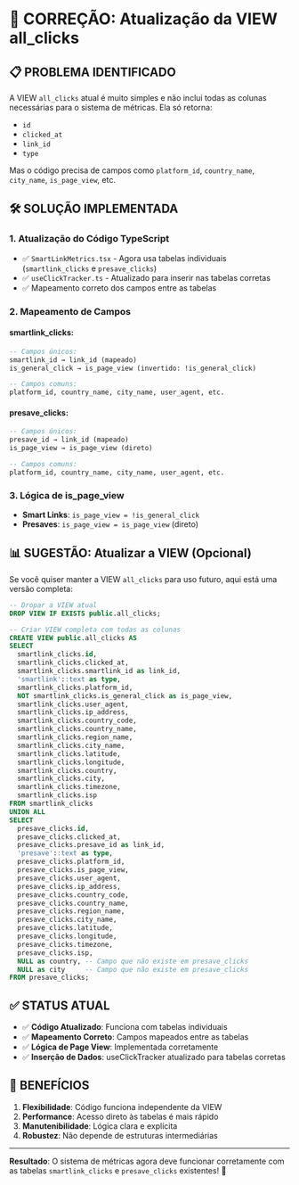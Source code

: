 # 🔧 CORREÇÃO: Atualização da VIEW all_clicks

## 📋 PROBLEMA IDENTIFICADO

A VIEW `all_clicks` atual é muito simples e não inclui todas as colunas necessárias para o sistema de métricas. Ela só retorna:
- `id`
- `clicked_at`
- `link_id`
- `type`

Mas o código precisa de campos como `platform_id`, `country_name`, `city_name`, `is_page_view`, etc.

## 🛠️ SOLUÇÃO IMPLEMENTADA

### 1. **Atualização do Código TypeScript**
- ✅ `SmartLinkMetrics.tsx` - Agora usa tabelas individuais (`smartlink_clicks` e `presave_clicks`)
- ✅ `useClickTracker.ts` - Atualizado para inserir nas tabelas corretas
- ✅ Mapeamento correto dos campos entre as tabelas

### 2. **Mapeamento de Campos**

#### **smartlink_clicks:**
```sql
-- Campos únicos:
smartlink_id → link_id (mapeado)
is_general_click → is_page_view (invertido: !is_general_click)

-- Campos comuns:
platform_id, country_name, city_name, user_agent, etc.
```

#### **presave_clicks:**
```sql
-- Campos únicos:
presave_id → link_id (mapeado)
is_page_view → is_page_view (direto)

-- Campos comuns:
platform_id, country_name, city_name, user_agent, etc.
```

### 3. **Lógica de is_page_view**
- **Smart Links**: `is_page_view = !is_general_click`
- **Presaves**: `is_page_view = is_page_view` (direto)

## 📊 SUGESTÃO: Atualizar a VIEW (Opcional)

Se você quiser manter a VIEW `all_clicks` para uso futuro, aqui está uma versão completa:

```sql
-- Dropar a VIEW atual
DROP VIEW IF EXISTS public.all_clicks;

-- Criar VIEW completa com todas as colunas
CREATE VIEW public.all_clicks AS
SELECT
  smartlink_clicks.id,
  smartlink_clicks.clicked_at,
  smartlink_clicks.smartlink_id as link_id,
  'smartlink'::text as type,
  smartlink_clicks.platform_id,
  NOT smartlink_clicks.is_general_click as is_page_view,
  smartlink_clicks.user_agent,
  smartlink_clicks.ip_address,
  smartlink_clicks.country_code,
  smartlink_clicks.country_name,
  smartlink_clicks.region_name,
  smartlink_clicks.city_name,
  smartlink_clicks.latitude,
  smartlink_clicks.longitude,
  smartlink_clicks.country,
  smartlink_clicks.city,
  smartlink_clicks.timezone,
  smartlink_clicks.isp
FROM smartlink_clicks
UNION ALL
SELECT
  presave_clicks.id,
  presave_clicks.clicked_at,
  presave_clicks.presave_id as link_id,
  'presave'::text as type,
  presave_clicks.platform_id,
  presave_clicks.is_page_view,
  presave_clicks.user_agent,
  presave_clicks.ip_address,
  presave_clicks.country_code,
  presave_clicks.country_name,
  presave_clicks.region_name,
  presave_clicks.city_name,
  presave_clicks.latitude,
  presave_clicks.longitude,
  presave_clicks.timezone,
  presave_clicks.isp,
  NULL as country, -- Campo que não existe em presave_clicks
  NULL as city     -- Campo que não existe em presave_clicks
FROM presave_clicks;
```

## ✅ STATUS ATUAL

- ✅ **Código Atualizado**: Funciona com tabelas individuais
- ✅ **Mapeamento Correto**: Campos mapeados entre as tabelas
- ✅ **Lógica de Page View**: Implementada corretamente
- ✅ **Inserção de Dados**: useClickTracker atualizado para tabelas corretas

## 🎯 BENEFÍCIOS

1. **Flexibilidade**: Código funciona independente da VIEW
2. **Performance**: Acesso direto às tabelas é mais rápido
3. **Manutenibilidade**: Lógica clara e explícita
4. **Robustez**: Não depende de estruturas intermediárias

---

**Resultado**: O sistema de métricas agora deve funcionar corretamente com as tabelas `smartlink_clicks` e `presave_clicks` existentes! 🚀

